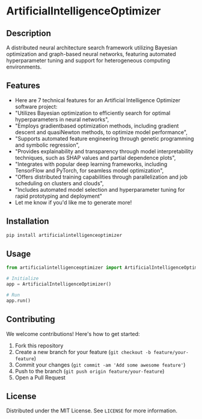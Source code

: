 # ArtificialIntelligenceOptimizer

## Description

A distributed neural architecture search framework utilizing Bayesian optimization and graph-based neural networks, featuring automated hyperparameter tuning and support for heterogeneous computing environments.

## Features

- Here are 7 technical features for an Artificial Intelligence Optimizer software project:
- "Utilizes Bayesian optimization to efficiently search for optimal hyperparameters in neural networks",
- "Employs gradientbased optimization methods, including gradient descent and quasiNewton methods, to optimize model performance",
- "Supports automated feature engineering through genetic programming and symbolic regression",
- "Provides explainability and transparency through model interpretability techniques, such as SHAP values and partial dependence plots",
- "Integrates with popular deep learning frameworks, including TensorFlow and PyTorch, for seamless model optimization",
- "Offers distributed training capabilities through parallelization and job scheduling on clusters and clouds",
- "Includes automated model selection and hyperparameter tuning for rapid prototyping and deployment"
- Let me know if you'd like me to generate more!
## Installation

```bash
pip install artificialintelligenceoptimizer
```

## Usage

```python
from artificialintelligenceoptimizer import ArtificialIntelligenceOptimizer

# Initialize
app = ArtificialIntelligenceOptimizer()

# Run
app.run()
```

## Contributing

We welcome contributions! Here's how to get started:

1. Fork this repository
2. Create a new branch for your feature (`git checkout -b feature/your-feature`)
3. Commit your changes (`git commit -am 'Add some awesome feature'`)
4. Push to the branch (`git push origin feature/your-feature`)
5. Open a Pull Request

## License

Distributed under the MIT License. See `LICENSE` for more information.
